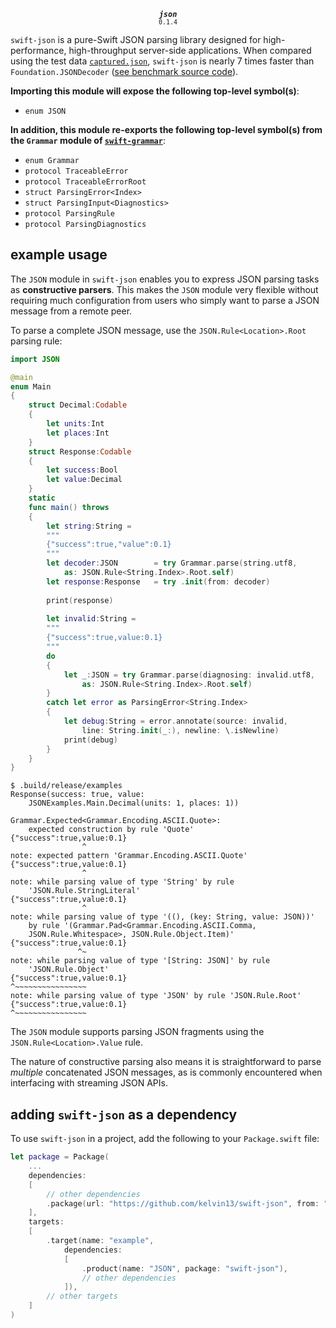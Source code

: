 <p align="center">
  <strong><em><code>json</code></em></strong><br><small><code>0.1.4</code></small>
</p>

`swift-json` is a pure-Swift JSON parsing library designed for high-performance, high-throughput server-side applications. When compared using the test data [`captured.json`](cases/), `swift-json` is nearly 7 times faster than `Foundation.JSONDecoder` ([see benchmark source code](benchmarks/)).

**Importing this module will expose the following top-level symbol(s)**:

* `enum JSON`

**In addition, this module re-exports the following top-level symbol(s) from the `Grammar` module of [`swift-grammar`](https://github.com/kelvin13/swift-grammar)**:

* `enum Grammar`
* `protocol TraceableError`
* `protocol TraceableErrorRoot`
* `struct ParsingError<Index>`
* `struct ParsingInput<Diagnostics>`
* `protocol ParsingRule`
* `protocol ParsingDiagnostics`

## example usage

The `JSON` module in `swift-json` enables you to express JSON parsing tasks as **constructive parsers**. This makes the `JSON` module very flexible without requiring much configuration from users who simply want to parse a JSON message from a remote peer.

To parse a complete JSON message, use the `JSON.Rule<Location>.Root` parsing rule:

```swift
import JSON 

@main 
enum Main 
{
    struct Decimal:Codable  
    {
        let units:Int 
        let places:Int 
    }
    struct Response:Codable 
    {
        let success:Bool 
        let value:Decimal
    }
    static 
    func main() throws
    {
        let string:String = 
        """
        {"success":true,"value":0.1}
        """
        let decoder:JSON        = try Grammar.parse(string.utf8, 
            as: JSON.Rule<String.Index>.Root.self)
        let response:Response   = try .init(from: decoder)
        
        print(response)
        
        let invalid:String = 
        """
        {"success":true,value:0.1}
        """
        do 
        {
            let _:JSON = try Grammar.parse(diagnosing: invalid.utf8, 
                as: JSON.Rule<String.Index>.Root.self)
        }
        catch let error as ParsingError<String.Index> 
        {
            let debug:String = error.annotate(source: invalid, 
                line: String.init(_:), newline: \.isNewline)
            print(debug)
        }
    }
}
```
```text
$ .build/release/examples
Response(success: true, value: 
    JSONExamples.Main.Decimal(units: 1, places: 1))

Grammar.Expected<Grammar.Encoding.ASCII.Quote>: 
    expected construction by rule 'Quote'
{"success":true,value:0.1}
                ^
note: expected pattern 'Grammar.Encoding.ASCII.Quote'
{"success":true,value:0.1}
                ^
note: while parsing value of type 'String' by rule 
    'JSON.Rule.StringLiteral'
{"success":true,value:0.1}
                ^
note: while parsing value of type '((), (key: String, value: JSON))' 
    by rule '(Grammar.Pad<Grammar.Encoding.ASCII.Comma, 
    JSON.Rule.Whitespace>, JSON.Rule.Object.Item)'
{"success":true,value:0.1}
               ^~
note: while parsing value of type '[String: JSON]' by rule 
    'JSON.Rule.Object'
{"success":true,value:0.1}
^~~~~~~~~~~~~~~~~
note: while parsing value of type 'JSON' by rule 'JSON.Rule.Root'
{"success":true,value:0.1}
^~~~~~~~~~~~~~~~~
```

The `JSON` module supports parsing JSON fragments using the `JSON.Rule<Location>.Value` rule. 

The nature of constructive parsing also means it is straightforward to parse *multiple* concatenated JSON messages, as is commonly encountered when interfacing with streaming JSON APIs.

## adding `swift-json` as a dependency 

To use `swift-json` in a project, add the following to your `Package.swift` file:

```swift
let package = Package(
    ...
    dependencies: 
    [
        // other dependencies
        .package(url: "https://github.com/kelvin13/swift-json", from: "0.1.4"),
    ],
    targets: 
    [
        .target(name: "example", 
            dependencies: 
            [
                .product(name: "JSON", package: "swift-json"),
                // other dependencies
            ]),
        // other targets
    ]
)
```
